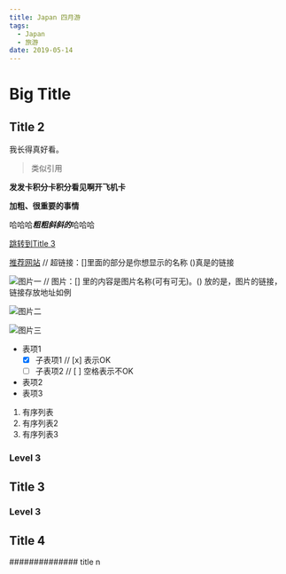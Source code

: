 ```yaml
---
title: Japan 四月游
tags:
  - Japan
  - 旅游
date: 2019-05-14
---
```


# Big Title

## Title 2

我长得真好看。

> 类似引用

**发发卡积分卡积分看见啊开飞机卡**

**加粗、很重要的事情**

哈哈哈***粗粗斜斜的***哈哈哈

[跳转到Title 3](#Title3)

[推荐网站](https://unsplash.com/) // 超链接：[]里面的部分是你想显示的名称 ()真是的链接

![图片一](https://rosyyoko.cn/resources/img/japan/2019-04/Beauty.jpeg) // 图片：[] 里的内容是图片名称(可有可无)。() 放的是，图片的链接，链接存放地址如例

![图片二](https://rosyyoko.cn/resources/img/japan/2019-04/Beauty.jpeg)

![图片三](https://wx2.sinaimg.cn/mw1024/005Byp8Vly1g1jn2uz145j336p2eykjp.jpg)

- 表项1
	- [x] 子表项1 // [x] 表示OK
	- [ ] 子表项2 // [ ] 空格表示不OK
- 表项2
- 表项3

1. 有序列表
2. 有序列表2
3. 有序列表3


### Level 3

## Title 3

### Level 3

## Title 4

############## title n